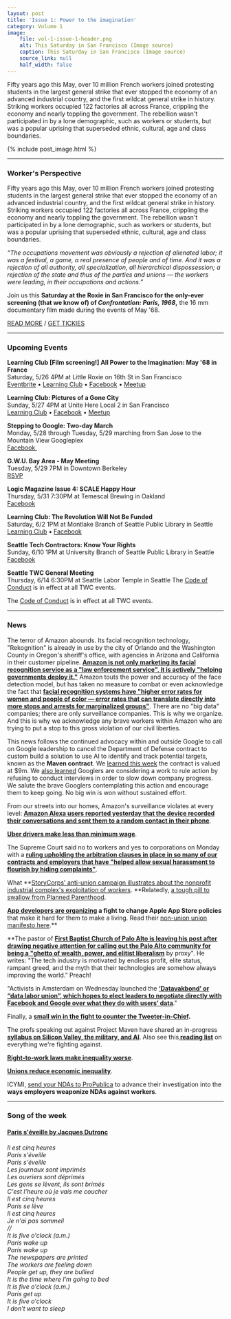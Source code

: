 ```yaml
---
layout: post
title: 'Issue 1: Power to the imagination'
category: Volume 1
image:
    file: vol-1-issue-1-header.png
    alt: This Saturday in San Francisco (Image source)
    caption: This Saturday in San Francisco (Image source)
    source_link: null
    half_width: false
---
```


<!-- Content imported from: https://eepurl.com/dvSNkj -->

Fifty years ago this May, over 10 million French workers joined protesting students in the largest general strike that ever stopped the economy of an advanced industrial country, and the first wildcat general strike in history. Striking workers occupied 122 factories all across France, crippling the economy and nearly toppling the government. The rebellion wasn't participated in by a lone demographic, such as workers or students, but was a popular uprising that superseded ethnic, cultural, age and class boundaries.

<!--excerpt-->

{% include post_image.html %}

***

### Worker's Perspective

Fifty years ago this May, over 10 million French workers joined protesting students in the largest general strike that ever stopped the economy of an advanced industrial country, and the first wildcat general strike in history. Striking workers occupied 122 factories all across France, crippling the economy and nearly toppling the government. The rebellion wasn't participated in by a lone demographic, such as workers or students, but was a popular uprising that superseded ethnic, cultural, age and class boundaries.  
  
_“The occupations movement was obviously a rejection of alienated labor; it was a festival, a game, a real presence of people and of time. And it was a rejection of all authority, all specialization, all hierarchical dispossession; a rejection of the state and thus of the parties and unions — the workers were leading, in their occupations and actions.”_  
  
Join us this **Saturday at the Roxie in San Francisco for the only-ever screening (that we know of) of&nbsp;_Confrontation: Paris, 1968_,** the 16 mm documentary film made during the events of May '68. **&nbsp;**  
  
[READ MORE](https://sites.google.com/view/tech-workers-coalition/topics/all-power-to-the-imagination) / [GET TICKIES](https://www.eventbrite.com/e/confrontation-paris-1968-matinee-tickets-46098673373)

***

###  Upcoming Events

**Learning Club [Film screening!] All Power to the Imagination: May '68 in France**  
Saturday, 5/26 4PM at Little Roxie on 16th St in San Francisco  
[Eventbrite](https://eventbrite.com/e/confrontation-paris-1968-matinee-tickets-46098673373) • [Learning Club](https://sites.google.com/view/tech-workers-coalition/topics/all-power-to-the-imagination) • [Facebook](https://www.facebook.com/events/770159013181800/) • [Meetup](https://www.meetup.com/Tech-Workers-Coalition/events/250809771/)  
  
**Learning Club: Pictures of a Gone City**  
Sunday, 5/27 4PM at Unite Here Local 2 in San Francisco  
[Learning Club](https://sites.google.com/view/tech-workers-coalition/topics/pictures-of-a-gone-city) • [Facebook](https://www.facebook.com/events/173737103329105/) • [Meetup](https://www.meetup.com/Tech-Workers-Coalition/events/250800371/)  
  
**Stepping to Google: Two-day March**  
Monday, 5/28 through Tuesday, 5/29 marching from San Jose to the Mountain View Googleplex  
[Facebook&nbsp;](https://www.facebook.com/events/2185643841659707/)  
  
**G.W.U. Bay Area - May Meeting**  
Tuesday, 5/29 7PM in Downtown Berkeley  
[RSVP](https://docs.google.com/forms/d/e/1FAIpQLSfaFswFpnR0oMIfSLEMtMC5fqaJLhQgVtnxObzZD9pvYnqMYQ/viewform)  
  
**Logic Magazine Issue 4: SCALE Happy Hour**  
Thursday, 5/31 7:30PM at Temescal Brewing in Oakland  
[Facebook](https://www.facebook.com/events/193891647908882/)  
  
**Learning Club: The Revolution Will Not Be Funded**  
Saturday, 6/2 1PM at Montlake Branch of Seattle Public Library in Seattle  
[Learning Club](https://sites.google.com/view/tech-workers-coalition/topics/the-revolution-will-not-be-funded?authuser=0) • [Facebook](https://www.facebook.com/events/193891647908882/)&nbsp;  
  
**Seattle Tech Contractors: Know Your Rights**  
Sunday, 6/10 1PM at University Branch of Seattle Public Library in Seattle  
[Facebook](https://www.facebook.com/events/194344231207737/)&nbsp;  
  
**Seattle TWC General Meeting**  
Thursday, 6/14 6:30PM at Seattle Labor Temple in Seattle The [Code of Conduct](https://techworkerscoalition.org/community-guide/) is in effect at all TWC events.

The [Code of Conduct](https://techworkerscoalition.org/community-guide/) is in effect at all TWC events.

***

###  News

The terror of Amazon abounds. Its facial recognition technology, "Rekognition" is already in use by the city of Orlando and the Washington County in Oregon's sheriff's office, with agencies in Arizona and California in their customer pipeline. [**Amazon is not only marketing its facial recognition service as a "law enforcement service", it is actively "helping governments deploy it."**](https://www.aclunc.org/blog/amazon-teams-law-enforcement-deploy-dangerous-new-face-recognition-technology) Amazon touts the power and accuracy of the face detection model, but has taken no measure to combat or even acknowledge the fact that [**facial recognition systems have "higher error rates for women and people of color — error rates that can translate directly into more stops and arrests for marginalized groups"**](https://www.theverge.com/2018/5/23/17384632/amazon-rekognition-facial-recognition-racial-bias-audit-data). There&nbsp;are no "big data" companies; there are only surveillance companies. This is why we organize. And this is why we acknowledge any brave workers within Amazon who are trying to put a stop to this gross violation of our civil liberties.&nbsp;  
  
This news follows the continued advocacy within and outside Google to call on Google leadership to cancel the Department of Defense contract to custom build a solution to use AI to identify and track potential targets, known as the **Maven contract**. We [learned this week](https://gizmodo.com/the-pentagons-controversial-drone-ai-imaging-project-ex-1826046321)&nbsp;the contract is valued at $9m. We [also learned](https://www.wired.com/story/the-line-between-big-tech-and-defense-work/) Googlers are considering a work to rule action by refusing to conduct interviews in order to slow down company progress. We salute the brave Googlers contemplating this action and encourage them to keep going. No big win is won without sustained effort.&nbsp;&nbsp;  
  
From our streets into our homes, Amazon's surveillance violates at every level: [**Amazon Alexa users reported yesterday that the device recorded their conversations and sent them to a random contact in their phone**](https://www.kiro7.com/news/local/woman-says-her-amazon-device-recorded-private-conversation-sent-it-out-to-random-contact/755507974).&nbsp;  
  
[**Uber drivers make less than minimum wage**](https://www.chicagotribune.com/business/ct-biz-uber-driver-wages-20180518-story.html).  
  
The Supreme Court said no to workers and yes to corporations on Monday with a [**ruling upholding the arbitration clauses in place in so many of our contracts and employers that have "helped allow sexual harassment to flourish by hiding complaints"**](https://www.wired.com/story/supreme-court-rules-against-workers-in-arbitration-case/).  
  
What **[StoryCorps' anti-union campaign illustrates about the nonprofit industrial complex's exploitation of workers](https://www.thenation.com/article/the-aggressive-anti-union-campaign-at-storycorps/).&nbsp;**Relatedly, [a tough pill to swallow from Planned Parenthood](https://theintercept.com/2018/05/23/planned-parenthood-union-nlrb/).  
  
**[App developers are organizing](https://www.propublica.org/getinvolved/nondisclosure-agreements-employer-secrecy-nda) a fight to change Apple App Store policies** that make it hard for them to make a living. Read their [non-union union manifesto here](https://www.thedevelopersunion.org/).**

**The pastor of&nbsp;[**First Baptist Church of Palo Alto is leaving his post after drawing negative attention for calling out the Palo Alto community for being a "ghetto of wealth, power, and elitist liberalism**](https://www.theguardian.com/technology/2018/may/22/silicon-valley-pastor-gregory-stevens-wealth-liberals) by proxy". He writes: "The tech industry is motivated by endless profit, elite status, rampant greed, and the myth that their technologies are somehow always improving the world.” Preach!  
  
"Activists in Amsterdam on Wednesday launched the [**‘Datavakbond’ or “data labor union”, which hopes to elect leaders to negotiate directly with Facebook and Google over what they do with users’ data**](https://www.reuters.com/article/us-netherlands-tech-data-labour-union/facebook-users-unite-data-labour-union-launches-in-netherlands-idUSKCN1IO2M3)."  
  
Finally, a **[small win in the fight to counter the Tweeter-in-Chief](https://www.nytimes.com/2018/05/23/business/media/trump-twitter-block.html).&nbsp;**  
  
The profs speaking out against Project Maven have shared an in-progress [**syllabus on Silicon Valley, the military, and AI**](https://%22Activists%20in%20Amsterdam%20on%20Wednesday%20launched%20the%20%E2%80%98Datavakbond%E2%80%99%20or%20%E2%80%9Cdata%20labor%20union%E2%80%9D,%20which%20hopes%20to%20elect%20leaders%20to%20negotiate%20directly%20with%20Facebook%20and%20Google%20over%20what%20they%20do%20with%20users%E2%80%99%20data.%22). Also see this[**&nbsp;reading list**](https://www.nybooks.com/articles/2018/05/24/big-brother-goes-digital/) on everything we're fighting against.  
  
[**Right-to-work laws make inequality worse**](https://www.thestreet.com/amp/personal-finance/right-to-work-laws-make-inequality-worse-14592633).  
  
[**Unions reduce economic inequality**](https://www.thenation.com/article/there-is-power-in-a-union/).  
  
ICYMI, [send your NDAs to ProPublica](https://www.propublica.org/getinvolved/nondisclosure-agreements-employer-secrecy-nda) to advance their investigation into the **ways employers weaponize NDAs against workers**.

***

### Song of the week

#### [Paris s'éveille by Jacques Dutronc](https://www.youtube.com/watch?v=7whXkifG_ms)

_Il est cinq heures_<br>
_Paris s'éveille_<br>
_Paris s'éveille_<br>
_Les journaux sont imprimés_<br>
_Les ouvriers sont déprimés_<br>
_Les gens se lèvent, ils sont brimés_<br>
_C'est l'heure où je vais me coucher_<br>
_Il est cinq heures_<br>
_Paris se lève_<br>
_Il est cinq heures_<br>
_Je n'ai pas sommeil_<br>
_//_<br>
_It is five o'clock (a.m.)_<br>
_Paris wake up_<br>
_Paris wake up_<br>
_The newspapers are printed_<br>
_The workers are feeling down_<br>
_People get up, they are bullied_<br>
_It is the time where I’m going to bed_<br>
_It is five o'clock (a.m.)_<br>
_Paris get up_<br>
_It is five o'clock_<br>
_I don’t want to sleep_<br>
